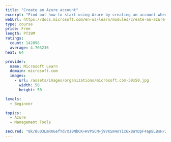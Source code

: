 ```yaml
---
title: "Create an Azure account"
excerpt: "Find out how to start using Azure by creating an account where you’ll see services and personal settings for identity, billing, and preferences."
webUrl: https://docs.microsoft.com/en-us/learn/modules/create-an-azure-account/
type: course
price: Free
length: PT39M
ratings:
  count: 142898
  average: 4.703236
heat: 64

provider:
  name: Microsoft Learn
  domain: microsoft.com
  images:
    - url: /assets/images/organizations/microsoft.com-50x50.jpg
      width: 50
      height: 50

levels:
  - Beginner

topics:
  - Azure
  - Management Tools

secured: "8k/8u03LmRKGefYd/XJBNbCK+HVPSCN+j9VKSm4oYix6xBaYDpF4ap8LBsH/2qUPJK3ZYt9i+m7bvQ2XYm1ch9UBDi9qaLxspjHdemw90SqaI2xkU8hpdRDMD2fULnC1fjedB5xI/wJGAhhYRZPQ7qLKFgYcHFPxlYdVHKWW71CwzV+Sr+NUmxzlqttTUEh+/5ifUhiJUxcqi4uDEpoI3e8KUXOKKlOyMY8vYalXWmgsTe6sjuIwnqbY2F2cxMGHQVFWsNsplPpqPoxOjXpfGoMXJY46VgnhHbwJ9+e3HBbLEKUEKPsciIaSVtA76vL0z+NdaSgkqPEwlztTKJZ9S7FBtxg8vmCDqR6l6L6P2pW6vFPlYfLL2U9ui+BNu/0akhybpiEaZFV+0GJ1k/ebmuWzq7pO6gVFYQRksU+FQzxZxXJGESkoczbDPzJtsgR2;X5hNxxaMVMyI9YcqR4bBFw=="
---
```


